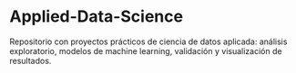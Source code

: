 # Applied-Data-Science
Repositorio con proyectos prácticos de ciencia de datos aplicada: análisis exploratorio, modelos de machine learning, validación y visualización de resultados.
